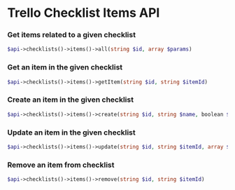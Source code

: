 Trello Checklist Items API
======================

### Get items related to a given checklist
```php
$api->checklists()->items()->all(string $id, array $params)
```

### Get an item in the given checklist
```php
$api->checklists()->items()->getItem(string $id, string $itemId)
```

### Create an item in the given checklist
```php
$api->checklists()->items()->create(string $id, string $name, boolean $checked, array $params)
```

### Update an item in the given checklist
```php
$api->checklists()->items()->update(string $id, string $itemId, array $params)
```

### Remove an item from checklist
```php
$api->checklists()->items()->remove(string $id, string $itemId)
```

